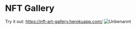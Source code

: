 # NFT Gallery

Try it out: https://nft-art-gallery.herokuapp.com/
![Unbenannt](https://user-images.githubusercontent.com/34238591/143271884-a1125866-760e-4939-a5cc-7253efcbaa45.PNG)
